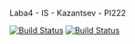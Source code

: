 Laba4 - IS - Kazantsev - PI222

[![Build Status](https://travis-ci.com/Kazantsev27/Laba4.svg?branch=master)](https://travis-ci.com/Kazantsev27/Laba4)
[![Build Status](https://travis-ci.com/ableevs/pi223team22.svg?branch=main)](https://travis-ci.com/ableevs/pi223team22)
